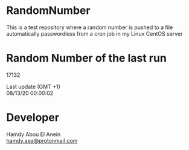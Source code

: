 # RandomNumber    
This is a test repository where a random number is pushed to a file automatically passwordless from a cron job in my Linux CentOS server    
# Random Number of the last run   
17132
      
Last update (GMT +1)    
08/13/20 00:00:02
# Developer    
Hamdy Abou El Anein   
hamdy.aea@protonmail.com
